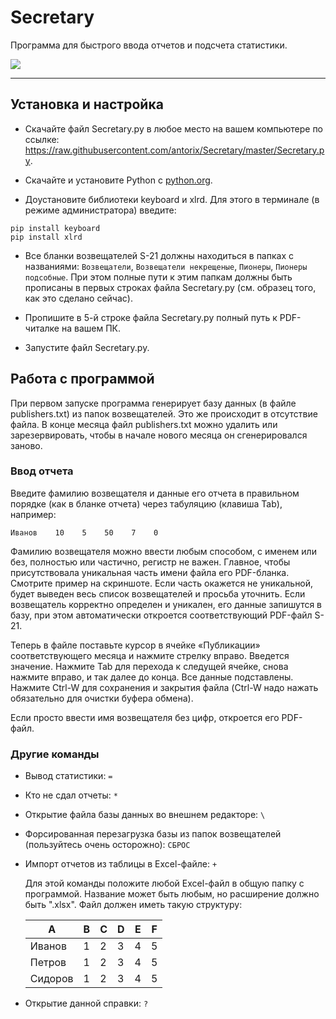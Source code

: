 # Secretary

Программа для быстрого ввода отчетов и подсчета статистики.

![](https://github.com/antorix/Secretary/blob/master/screenshot.png)

***

## Установка и настройка

* Скачайте файл Secretary.py в любое место на вашем компьютере по ссылке: https://raw.githubusercontent.com/antorix/Secretary/master/Secretary.py.

* Скачайте и установите Python с [python.org](https://www.python.org/).

* Доустановите библиотеки keyboard и xlrd. Для этого в терминале (в режиме администратора) введите:
```
pip install keyboard
pip install xlrd
```
* Все бланки возвещателей S-21 должны находиться в папках с названиями: `Возвещатели`, `Возвещатели некрещеные`, `Пионеры`, `Пионеры подсобные`. При этом полные пути к этим папкам должны быть прописаны в первых строках файла Secretary.py (см. образец того, как это сделано сейчас).

* Пропишите в 5-й строке файла Secretary.py полный путь к PDF-читалке на вашем ПК.

* Запустите файл Secretary.py.

## Работа с программой

При первом запуске программа генерирует базу данных (в файле publishers.txt) из папок возвещателей. Это же происходит в отсутствие файла. В конце месяца файл publishers.txt можно удалить или зарезервировать, чтобы в начале нового месяца он сгенерировался заново.

### Ввод отчета

Введите фамилию возвещателя и данные его отчета в правильном порядке (как в бланке отчета) через табуляцию (клавиша Tab), например:

```
Иванов    10    5    50    7    0
```

Фамилию возвещателя можно ввести любым способом, с именем или без, полностью или частично, регистр не важен. Главное, чтобы присутствовала уникальная часть имени файла его PDF-бланка. Смотрите пример на скриншоте. Если часть окажется не уникальной, будет выведен весь список возвещателей и просьба уточнить. Если возвещатель корректно определен и уникален, его данные запишутся в базу, при этом автоматически откроется соответствующий PDF-файл S-21.

Теперь в файле поставьте курсор в ячейке «Публикации» соответствующего месяца и нажмите стрелку вправо. Введется значение. Нажмите Tab для перехода к следущей ячейке, снова нажмите вправо, и так далее до конца. Все данные подставлены. Нажмите Ctrl-W для сохранения и закрытия файла (Ctrl-W надо нажать обязательно для очистки буфера обмена).

Если просто ввести имя возвещателя без цифр, откроется его PDF-файл.

### Другие команды

* Вывод статистики: `=`

* Кто не сдал отчеты: `*`

* Открытие файла базы данных во внешнем редакторе: `\`

* Форсированная перезагрузка базы из папок возвещателей (пользуйтесь очень осторожно): `СБРОС`

* Импорт отчетов из таблицы в Excel-файле: `+`

  Для этой команды положите любой Excel-файл в общую папку с программой. Название может быть любым, но расширение должно быть ".xlsx". Файл должен иметь такую структуру:

  | A | B | C | D | E | F |
  |--------|---|---|---|---|---|
  | Иванов | 1 | 2 | 3 | 4 | 5 |
  | Петров | 1 | 2 | 3 | 4 | 5 |
  | Сидоров| 1 | 2 | 3 | 4 | 5 |

* Открытие данной справки: `?`
